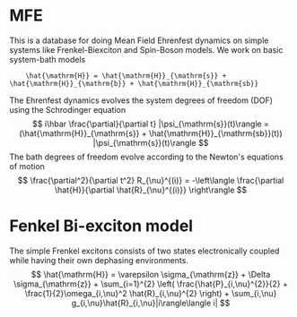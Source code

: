 # MFE
This is a database for doing Mean Field Ehrenfest dynamics on simple systems like Frenkel-Biexciton and Spin-Boson models.
We work on basic system-bath models
```
    \hat{\mathrm{H}} = \hat{\mathrm{H}}_{\mathrm{s}} + \hat{\mathrm{H}}_{\mathrm{b}} + \hat{\mathrm{H}}_{\mathrm{sb}}
```
The Ehrenfest dynamics evolves the system degrees of freedom (DOF) using the Schrodinger equation
$$
    i\hbar \frac{\partial}{\partial t} |\psi_{\mathrm{s}}(t)\rangle = (\hat{\mathrm{H}}_{\mathrm{s}} + \hat{\mathrm{H}}_{\mathrm{sb}}(t)) |\psi_{\mathrm{s}}(t)\rangle
$$
The bath degrees of freedom evolve according to the Newton's equations of motion
$$
    \frac{\partial^2}{\partial t^2} R_{\nu}^{(i)} = -\left\langle \frac{\partial \hat{H}}{\partial \hat{R}_{\nu}^{(i)}} \right\rangle
$$


# Fenkel Bi-exciton model
The simple Frenkel excitons consists of two states electronically coupled while having their own dephasing environments.
$$
    \hat{\mathrm{H}} = \varepsilon \sigma_{\mathrm{z}} + \Delta \sigma_{\mathrm{z}} + \sum_{i=1}^{2} \left( \frac{\hat{P}_{i,\nu}^{2}}{2} + \frac{1}{2}\omega_{i,\nu}^2 \hat{R}_{i,\nu}^{2} \right) + \sum_{i,\nu} g_{i,\nu}\hat{R}_{i,\nu}|i\rangle\langle i|
$$